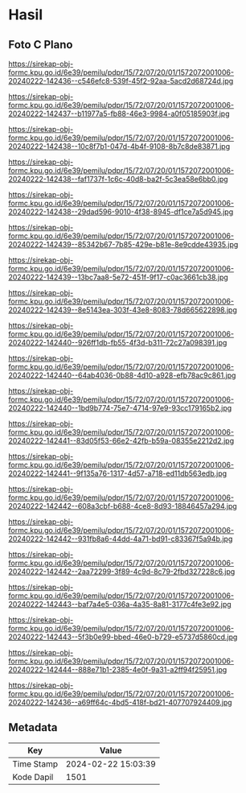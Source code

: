 # Hasil

## Foto C Plano

https://sirekap-obj-formc.kpu.go.id/6e39/pemilu/pdpr/15/72/07/20/01/1572072001006-20240222-142436--c546efc8-539f-45f2-92aa-5acd2d68724d.jpg

https://sirekap-obj-formc.kpu.go.id/6e39/pemilu/pdpr/15/72/07/20/01/1572072001006-20240222-142437--b11977a5-fb88-46e3-9984-a0f05185903f.jpg

https://sirekap-obj-formc.kpu.go.id/6e39/pemilu/pdpr/15/72/07/20/01/1572072001006-20240222-142438--10c8f7b1-047d-4b4f-9108-8b7c8de83871.jpg

https://sirekap-obj-formc.kpu.go.id/6e39/pemilu/pdpr/15/72/07/20/01/1572072001006-20240222-142438--faf1737f-1c6c-40d8-ba2f-5c3ea58e6bb0.jpg

https://sirekap-obj-formc.kpu.go.id/6e39/pemilu/pdpr/15/72/07/20/01/1572072001006-20240222-142438--29dad596-9010-4f38-8945-df1ce7a5d945.jpg

https://sirekap-obj-formc.kpu.go.id/6e39/pemilu/pdpr/15/72/07/20/01/1572072001006-20240222-142439--85342b67-7b85-429e-b81e-8e9cdde43935.jpg

https://sirekap-obj-formc.kpu.go.id/6e39/pemilu/pdpr/15/72/07/20/01/1572072001006-20240222-142439--13bc7aa8-5e72-451f-9f17-c0ac3661cb38.jpg

https://sirekap-obj-formc.kpu.go.id/6e39/pemilu/pdpr/15/72/07/20/01/1572072001006-20240222-142439--8e5143ea-303f-43e8-8083-78d665622898.jpg

https://sirekap-obj-formc.kpu.go.id/6e39/pemilu/pdpr/15/72/07/20/01/1572072001006-20240222-142440--926ff1db-fb55-4f3d-b311-72c27a098391.jpg

https://sirekap-obj-formc.kpu.go.id/6e39/pemilu/pdpr/15/72/07/20/01/1572072001006-20240222-142440--64ab4036-0b88-4d10-a928-efb78ac9c861.jpg

https://sirekap-obj-formc.kpu.go.id/6e39/pemilu/pdpr/15/72/07/20/01/1572072001006-20240222-142440--1bd9b774-75e7-4714-97e9-93cc179165b2.jpg

https://sirekap-obj-formc.kpu.go.id/6e39/pemilu/pdpr/15/72/07/20/01/1572072001006-20240222-142441--83d05f53-66e2-42fb-b59a-08355e2212d2.jpg

https://sirekap-obj-formc.kpu.go.id/6e39/pemilu/pdpr/15/72/07/20/01/1572072001006-20240222-142441--9f135a76-1317-4d57-a718-ed11db563edb.jpg

https://sirekap-obj-formc.kpu.go.id/6e39/pemilu/pdpr/15/72/07/20/01/1572072001006-20240222-142442--608a3cbf-b688-4ce8-8d93-18846457a294.jpg

https://sirekap-obj-formc.kpu.go.id/6e39/pemilu/pdpr/15/72/07/20/01/1572072001006-20240222-142442--931fb8a6-44dd-4a71-bd91-c83367f5a94b.jpg

https://sirekap-obj-formc.kpu.go.id/6e39/pemilu/pdpr/15/72/07/20/01/1572072001006-20240222-142442--2aa72299-3f89-4c9d-8c79-2fbd327228c6.jpg

https://sirekap-obj-formc.kpu.go.id/6e39/pemilu/pdpr/15/72/07/20/01/1572072001006-20240222-142443--baf7a4e5-036a-4a35-8a81-3177c4fe3e92.jpg

https://sirekap-obj-formc.kpu.go.id/6e39/pemilu/pdpr/15/72/07/20/01/1572072001006-20240222-142443--5f3b0e99-bbed-46e0-b729-e5737d5860cd.jpg

https://sirekap-obj-formc.kpu.go.id/6e39/pemilu/pdpr/15/72/07/20/01/1572072001006-20240222-142444--888e71b1-2385-4e0f-9a31-a2ff94f25951.jpg

https://sirekap-obj-formc.kpu.go.id/6e39/pemilu/pdpr/15/72/07/20/01/1572072001006-20240222-142436--a69ff64c-4bd5-418f-bd21-407707924409.jpg


## Metadata

| Key        | Value               |
| ---------- | ------------------- |
| Time Stamp | 2024-02-22 15:03:39 |
| Kode Dapil | 1501                |



